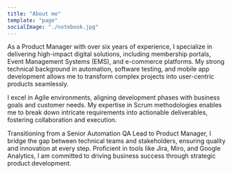 ```yaml
---
title: "About me"
template: "page"
socialImage: "./notebook.jpg"
---
```


As a Product Manager with over six years of experience, I specialize in delivering high-impact digital solutions, including membership portals, Event Management Systems (EMS), and e-commerce platforms. My strong technical background in automation, software testing, and mobile app development allows me to transform complex projects into user-centric products seamlessly.

I excel in Agile environments, aligning development phases with business goals and customer needs. My expertise in Scrum methodologies enables me to break down intricate requirements into actionable deliverables, fostering collaboration and execution.

Transitioning from a Senior Automation QA Lead to Product Manager, I bridge the gap between technical teams and stakeholders, ensuring quality and innovation at every step. Proficient in tools like Jira, Miro, and Google Analytics, I am committed to driving business success through strategic product development.


